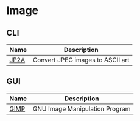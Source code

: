# Image

## CLI

| Name | Description |
| - | - |
| [JP2A](https://github.com/cslarsen/jp2a) | Convert JPEG images to ASCII art |

## GUI

| Name | Description |
| - | - |
| [GIMP](https://github.com/GNOME/gimp) | GNU Image Manipulation Program |